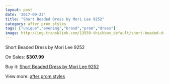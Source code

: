 ```yaml
---
layout: post
date: '2017-09-22'
title: "Short Beaded Dress by Mori Lee 9252"
category: after prom styles
tags: ["unique","evening","brand","prom","dress"]
image: http://img.transblink.com/13559-thickbox_default/short-beaded-dress-by-mori-lee-9252.jpg
---
```

Short Beaded Dress by Mori Lee 9252

On Sales: **$307.99**
<a href="https://www.transblink.com/en/after-prom-styles/4346-short-beaded-dress-by-mori-lee-9252.html"><amp-img layout="responsive" width="600" height="600" src="//img.transblink.com/13559-thickbox_default/short-beaded-dress-by-mori-lee-9252.jpg" alt="Short Beaded Dress by Mori Lee 9252 0" /></a>
<a href="https://www.transblink.com/en/after-prom-styles/4346-short-beaded-dress-by-mori-lee-9252.html"><amp-img layout="responsive" width="600" height="600" src="//img.transblink.com/13560-thickbox_default/short-beaded-dress-by-mori-lee-9252.jpg" alt="Short Beaded Dress by Mori Lee 9252 1" /></a>

Buy it: [Short Beaded Dress by Mori Lee 9252](https://www.transblink.com/en/after-prom-styles/4346-short-beaded-dress-by-mori-lee-9252.html "Short Beaded Dress by Mori Lee 9252")

View more: [after prom styles](https://www.transblink.com/en/55-after-prom-styles "after prom styles")